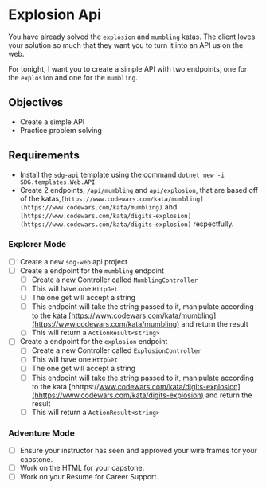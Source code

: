 # Explosion Api

You have already solved the `explosion` and `mumbling` katas. The client loves your solution so much that they want you to turn it into an API us on the web.

For tonight, I want you to create a simple API with two endpoints, one for the `explosion` and one for the `mumbling`.

## Objectives

- Create a simple API
- Practice problem solving

## Requirements

- Install the `sdg-api` template using the command `dotnet new -i SDG.templates.Web.API`
- Create 2 endpoints, `/api/mumbling` and `api/explosion`, that are based off of the katas,`[https://www.codewars.com/kata/mumbling](https://www.codewars.com/kata/mumbling)` and `[https://www.codewars.com/kata/digits-explosion](https://www.codewars.com/kata/digits-explosion)` respectfully.

### Explorer Mode

- [ ] Create a new `sdg-web` api project
- [ ] Create a endpoint for the `mumbling` endpoint
  - [ ] Create a new Controller called `MumblingController`
  - [ ] This will have one `HttpGet`
  - [ ] The one get will accept a string
  - [ ] This endpoint will take the string passed to it, manipulate according to the kata [https://www.codewars.com/kata/mumbling](https://www.codewars.com/kata/mumbling) and return the result
  - [ ] This will return a `ActionResult<string>`
- [ ] Create a endpoint for the `explosion` endpoint
  - [ ] Create a new Controller called `ExplosionController`
  - [ ] This will have one `HttpGet`
  - [ ] The one get will accept a string
  - [ ] This endpoint will take the string passed to it, manipulate according to the kata [hhttps://www.codewars.com/kata/digits-explosion](hhttps://www.codewars.com/kata/digits-explosion) and return the result
  - [ ] This will return a `ActionResult<string>`

### Adventure Mode

- [ ] Ensure your instructor has seen and approved your wire frames for your capstone.
- [ ] Work on the HTML for your capstone.
- [ ] Work on your Resume for Career Support.
